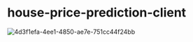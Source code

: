 # house-price-prediction-client
![4d3f1efa-4ee1-4850-ae7e-751cc44f24bb](https://github.com/Waliulislamnohan/house-price-prediction-client/assets/69451541/8ec4482d-382b-4f04-a971-5aedbc3ef6f7)
